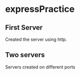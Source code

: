 # expressPractice
## First Server 
Created the server using http.
## Two servers
Servers created on different ports

